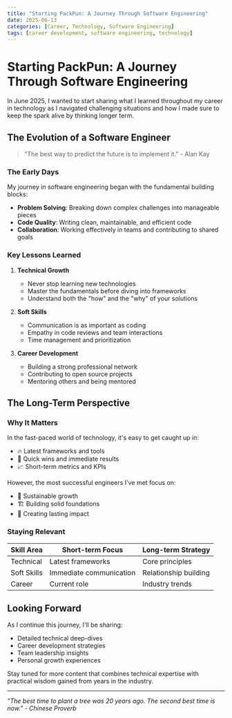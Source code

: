 ```yaml
---
title: "Starting PackPun: A Journey Through Software Engineering"
date: 2025-06-13
categories: [Career, Technology, Software Engineering]
tags: [career development, software engineering, technology]
---
```


# Starting PackPun: A Journey Through Software Engineering

In June 2025, I wanted to start sharing what I learned throughout my career in technology as I navigated challenging situations and how I made sure to keep the spark alive by thinking longer term.

## The Evolution of a Software Engineer

> "The best way to predict the future is to implement it." - Alan Kay

### The Early Days

My journey in software engineering began with the fundamental building blocks:
- **Problem Solving**: Breaking down complex challenges into manageable pieces
- **Code Quality**: Writing clean, maintainable, and efficient code
- **Collaboration**: Working effectively in teams and contributing to shared goals

### Key Lessons Learned

1. **Technical Growth**
   - Never stop learning new technologies
   - Master the fundamentals before diving into frameworks
   - Understand both the "how" and the "why" of your solutions

2. **Soft Skills**
   - Communication is as important as coding
   - Empathy in code reviews and team interactions
   - Time management and prioritization

3. **Career Development**
   - Building a strong professional network
   - Contributing to open source projects
   - Mentoring others and being mentored

## The Long-Term Perspective

### Why It Matters

In the fast-paced world of technology, it's easy to get caught up in:
- 🔥 Latest frameworks and tools
- 🚀 Quick wins and immediate results
- 📈 Short-term metrics and KPIs

However, the most successful engineers I've met focus on:
- 🌱 Sustainable growth
- 🏗️ Building solid foundations
- 🤝 Creating lasting impact

### Staying Relevant

| Skill Area | Short-term Focus | Long-term Strategy |
|------------|-----------------|-------------------|
| Technical | Latest frameworks | Core principles |
| Soft Skills | Immediate communication | Relationship building |
| Career | Current role | Industry trends |

## Looking Forward

As I continue this journey, I'll be sharing:
- Detailed technical deep-dives
- Career development strategies
- Team leadership insights
- Personal growth experiences

Stay tuned for more content that combines technical expertise with practical wisdom gained from years in the industry.

---

*"The best time to plant a tree was 20 years ago. The second best time is now." - Chinese Proverb* 